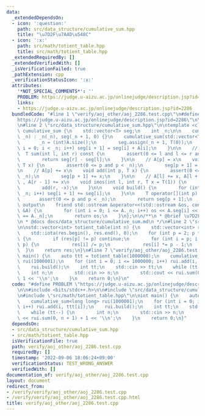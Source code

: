 ```yaml
---
data:
  _extendedDependsOn:
  - icon: ':question:'
    path: src/data_structure/cumulative_sum.hpp
    title: "\u7D2F\u7A4D\u548C"
  - icon: ':x:'
    path: src/math/totient_table.hpp
    title: src/math/totient_table.hpp
  _extendedRequiredBy: []
  _extendedVerifiedWith: []
  _isVerificationFailed: true
  _pathExtension: cpp
  _verificationStatusIcon: ':x:'
  attributes:
    '*NOT_SPECIAL_COMMENTS*': ''
    PROBLEM: https://judge.u-aizu.ac.jp/onlinejudge/description.jsp?id=2286
    links:
    - https://judge.u-aizu.ac.jp/onlinejudge/description.jsp?id=2286
  bundledCode: "#line 1 \"verify/aoj_other/aoj_2286.test.cpp\"\n#define PROBLEM \"\
    https://judge.u-aizu.ac.jp/onlinejudge/description.jsp?id=2286\"\n\n#include <bits/stdc++.h>\n\
    \n#line 2 \"src/data_structure/cumulative_sum.hpp\"\n\ntemplate <class T> struct\
    \ cumulative_sum {\n    std::vector<T> seg;\n    int _n;\n\n    cumulative_sum(int\
    \ _n) : _n(_n), seg(_n + 1, 0) {}\n    cumulative_sum(std::vector<T> &A) {\n \
    \       _n = (int)A.size();\n        seg.assign(_n + 1, T(0));\n        for (int\
    \ i = 0; i < _n; i++) seg[i + 1] = seg[i] + A[i];\n    }\n\n    // [l, r)\n  \
    \  T sum(int l, int r) const {\n        assert(0 <= l and l <= r and r <= _n);\n\
    \        return seg[r] - seg[l];\n    }\n\n    // A[p] = x\n    void set(int p,\
    \ T x) {\n        assert(0 <= p and p < _n);\n        seg[p + 1] = x;\n    }\n\
    \n    // A[p] += x\n    void add(int p, T x) {\n        assert(0 <= p and p <\
    \ _n);\n        seg[p + 1] += x;\n    }\n\n    // A[l] += x, A[l + 1] += x, ...\
    \ , A[r - 1] += x\n    void imos(int l, int r, T x = T(1)) {\n        add(l, x);\n\
    \        add(r, -x);\n    }\n\n    void build() {\n        for (int i = 0; i <\
    \ _n; i++) seg[i + 1] += seg[i];\n    }\n\n    T operator[](int p) const {\n \
    \       assert(0 <= p and p < _n);\n        return seg[p + 1];\n    }\n\n    //\
    \ output\n    friend std::ostream &operator<<(std::ostream &os, const cumulative_sum\
    \ &A) {\n        for (int i = 0; i <= A._n; i++) os << A.seg[i] << \" \\n\"[i\
    \ == A._n];\n        return os;\n    }\n};\n\n/**\n * @brief \u7D2F\u7A4D\u548C\
    \n * @docs docs/data_structure/cumulative_sum.md\n */\n#line 2 \"src/math/totient_table.hpp\"\
    \n\nstd::vector<int> totient_table(int n) {\n    std::vector<int> res(n + 1);\n\
    \    std::iota(res.begin(), res.end(), 0);\n    for (int p = 2; p * p <= n; p++)\
    \ {\n        if (res[p] != p) continue;\n        for (int i = p; i <= n; i +=\
    \ p) {\n            res[i] /= p;\n            res[i] *= p - 1;\n        }\n  \
    \  }\n    return res;\n}\n#line 7 \"verify/aoj_other/aoj_2286.test.cpp\"\n\nint\
    \ main() {\n    auto ttt = totient_table(1000000);\n    cumulative_sum<long long>\
    \ rui(1000001);\n    for (int i = 0; i <= 1000000; i++) rui.add(i, ttt[i]);\n\
    \    rui.build();\n    int tt;\n    std::cin >> tt;\n    while (tt--) {\n    \
    \    int n;\n        std::cin >> n;\n        std::cout << rui.sum(0, n + 1) +\
    \ 1 << '\\n';\n    }\n    return 0;\n}\n"
  code: "#define PROBLEM \"https://judge.u-aizu.ac.jp/onlinejudge/description.jsp?id=2286\"\
    \n\n#include <bits/stdc++.h>\n\n#include \"src/data_structure/cumulative_sum.hpp\"\
    \n#include \"src/math/totient_table.hpp\"\n\nint main() {\n    auto ttt = totient_table(1000000);\n\
    \    cumulative_sum<long long> rui(1000001);\n    for (int i = 0; i <= 1000000;\
    \ i++) rui.add(i, ttt[i]);\n    rui.build();\n    int tt;\n    std::cin >> tt;\n\
    \    while (tt--) {\n        int n;\n        std::cin >> n;\n        std::cout\
    \ << rui.sum(0, n + 1) + 1 << '\\n';\n    }\n    return 0;\n}"
  dependsOn:
  - src/data_structure/cumulative_sum.hpp
  - src/math/totient_table.hpp
  isVerificationFile: true
  path: verify/aoj_other/aoj_2286.test.cpp
  requiredBy: []
  timestamp: '2022-09-06 18:06:24+09:00'
  verificationStatus: TEST_WRONG_ANSWER
  verifiedWith: []
documentation_of: verify/aoj_other/aoj_2286.test.cpp
layout: document
redirect_from:
- /verify/verify/aoj_other/aoj_2286.test.cpp
- /verify/verify/aoj_other/aoj_2286.test.cpp.html
title: verify/aoj_other/aoj_2286.test.cpp
---
```

